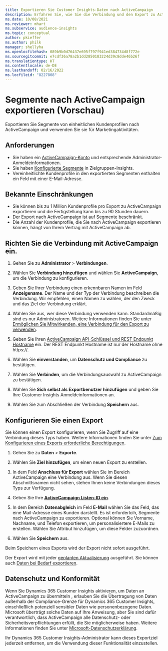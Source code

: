 ```yaml
---
title: Exportieren Sie Customer Insights-Daten nach ActiveCampaign
description: Erfahren Sie, wie Sie die Verbindung und den Export zu ActiveCampaign konfigurieren.
ms.date: 10/08/2021
ms.reviewer: mhart
ms.subservice: audience-insights
ms.topic: conceptual
author: pkieffer
ms.author: philk
manager: shellyha
ms.openlocfilehash: 089b9b0d76437e695f797f941ed384734d8f772e
ms.sourcegitcommit: e7cdf36a78a2b1dd2850183224d39c8dde46b26f
ms.translationtype: HT
ms.contentlocale: de-DE
ms.lasthandoff: 02/16/2022
ms.locfileid: "8227808"
---
```

# <a name="export-segments-to-activecampaign-preview"></a>Segmente nach ActiveCampaign exportieren (Vorschau)

Exportieren Sie Segmente von einheitlichen Kundenprofilen nach ActiveCampaign und verwenden Sie sie für Marketingaktivitäten.

## <a name="prerequisites"></a>Anforderungen

-   Sie haben ein [ActiveCampaign-Konto](https://www.activecampaign.com/) und entsprechende Administrator-Anmeldeinformationen.
-   Sie haben [Konfigurierte Segmente](segments.md) in Zielgruppen-Insights.
-   Vereinheitlichte Kundenprofile in den exportierten Segmenten enthalten ein Feld mit einer E-Mail-Adresse.

## <a name="known-limitations"></a>Bekannte Einschränkungen

- Sie können bis zu 1 Million Kundenprofile pro Export zu ActiveCampaign exportieren und die Fertigstellung kann bis zu 90 Stunden dauern.
- Der Export nach ActiveCampaign ist auf Segmente beschränkt.
- Die Anzahl der Kundenprofile, die Sie nach ActiveCampaign exportieren können, hängt von Ihrem Vertrag mit ActiveCampaign ab.

## <a name="set-up-connection-to-activecampaign"></a>Richten Sie die Verbindung mit ActiveCampaign ein.

1. Gehen Sie zu **Administrator** > **Verbindungen**.

1. Wählen Sie **Verbindung hinzufügen** und wählen Sie **ActiveCampaign**, um die Verbindung zu konfigurieren.

1. Geben Sie Ihrer Verbindung einen erkennbaren Namen im Feld **Anzeigename**. Der Name und der Typ der Verbindung beschreiben die Verbindung. Wir empfehlen, einen Namen zu wählen, der den Zweck und das Ziel der Verbindung erklärt.

1. Wählen Sie aus, wer diese Verbindung verwenden kann. Standardmäßig sind es nur Administratoren. Weitere Informationen finden Sie unter [Ermöglichen Sie Mitwirkenden, eine Verbindung für den Export zu verwenden](connections.md#allow-contributors-to-use-a-connection-for-exports).

1. Geben Sie Ihren [ActiveCampaign API-Schlüssel und REST Endpunkt Hostname](https://help.activecampaign.com/hc/articles/207317590-Getting-started-with-the-API#how-to-obtain-your-activecampaign-api-url-and-key) ein. Der REST Endpunkt Hostname ist nur der Hostname ohne https://. 

1. Wählen Sie **einverstanden**, um **Datenschutz und Compliance** zu bestätigen.

1. Wählen Sie **Verbinden**, um die Verbindungsauswahl zu ActiveCampaign zu bestätigen.

1. Wählen Sie **Sich selbst als Exportbenutzer hinzufügen** und geben Sie Ihre Customer Insights Anmeldeinformationen an.

1. Wählen Sie zum Abschließen der Verbindung **Speichern** aus.

## <a name="configure-an-export"></a>Konfigurieren Sie einen Export

Sie können einen Export konfigurieren, wenn Sie Zugriff auf eine Verbindung dieses Typs haben. Weitere Informationen finden Sie unter [Zum Konfigurieren eines Exports erforderliche Berechtigungen](export-destinations.md#set-up-a-new-export).

1. Gehen Sie zu **Daten** > **Exporte**.

1. Wählen Sie **Ziel hinzufügen**, um einen neuen Export zu erstellen.

1. In dem Feld **Anschluss für Export** wählen Sie im Bereich ActiveCampaign eine Verbindung aus. Wenn Sie diesen Abschnittsnamen nicht sehen, stehen Ihnen keine Verbindungen dieses Typs zur Verfügung.

1. Geben Sie Ihre [**ActiveCampaign Listen-ID ein**](https://help.activecampaign.com/hc/articles/360000030559-How-to-create-a-list-in-ActiveCampaign).    

1. In dem Bereich **Datenabgleich** im Feld **E-Mail** wählen Sie das Feld, das eine Mail-Adresse eines Kunden darstellt. Es ist erforderlcih, Segmente nach ActiveCampaign zu exportieren. Optional können Sie Vorname, Nachname, und Telefon exportieren, um personalisiertere E-Mails zu erstellen. Wählen Sie Attribut hinzufügen, um diese Felder zuzuordnen.

1. Wählen Sie **Speichern** aus.

Beim Speichern eines Exports wird der Export nicht sofort ausgeführt.

Der Export wird mit jeder [geplanten Aktualisierung](system.md#schedule-tab) ausgeführt. Sie können auch [Daten bei Bedarf exportieren](export-destinations.md#run-exports-on-demand). 


## <a name="data-privacy-and-compliance"></a>Datenschutz und Konformität

Wenn Sie Dynamics 365 Customer Insights aktivieren, um Daten an ActiveCampaign zu übermitteln , erlauben Sie die Übertragung von Daten außerhalb der Compliance-Grenze für Dynamics 365 Customer Insights, einschließlich potenziell sensibler Daten wie personenbezogene Daten. Microsoft überträgt solche Daten auf Ihre Anweisung, aber Sie sind dafür verantwortlich, dass ActiveCampaign alle Datenschutz- oder Sicherheitsverpflichtungen erfüllt, die Sie möglicherweise haben. Weitere Informationen finden Sie unter [Microsoft-Datenschutzerklärung](https://go.microsoft.com/fwlink/?linkid=396732).

Ihr Dynamics 365 Customer Insights-Administrator kann dieses Exportziel jederzeit entfernen, um die Verwendung dieser Funktionalität einzustellen.

